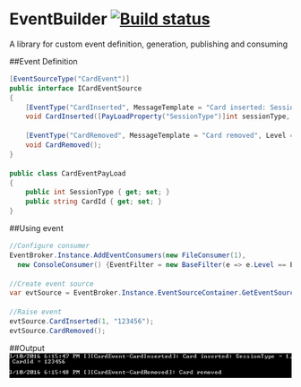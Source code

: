 # EventBuilder [![Build status](https://ci.appveyor.com/api/projects/status/adqc84lgix5ga2f4?svg=true)](https://ci.appveyor.com/project/yuanfei/eventbuilder)
A library for custom event definition, generation, publishing and consuming

##Event Definition
```csharp
[EventSourceType("CardEvent")]
public interface ICardEventSource
{
    [EventType("CardInserted", MessageTemplate = "Card inserted: SessionType = {0}, CardId = {1}", Level = EventLevel.Info, PayLoadType = typeof(CardEventPayLoad))]
    void CardInserted([PayLoadProperty("SessionType")]int sessionType, [PayLoadProperty("CardId")]string cardId);

    [EventType("CardRemoved", MessageTemplate = "Card removed", Level = EventLevel.Info)]
    void CardRemoved();
}

public class CardEventPayLoad
{
    public int SessionType { get; set; }
    public string CardId { get; set; }
}
```

##Using event
```csharp
//Configure consumer
EventBroker.Instance.AddEventConsumers(new FileConsumer(1),
  new ConsoleConsumer() {EventFilter = new BaseFilter(e => e.Level == EventLevel.Info)});

//Create event source
var evtSource = EventBroker.Instance.EventSourceContainer.GetEventSource<ICardEventSource>();

//Raise event
evtSource.CardInserted(1, "123456");
evtSource.CardRemoved();
```

##Output
![Output](./output.png)